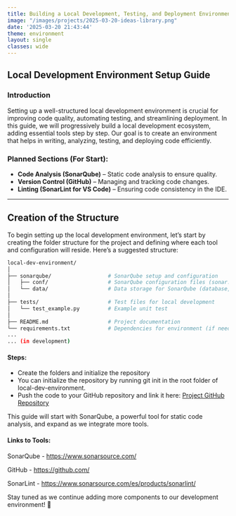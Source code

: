 ```yaml
---
title: Building a Local Development, Testing, and Deployment Environment
image: "/images/projects/2025-03-20-ideas-library.png"
date: '2025-03-20 21:43:44'
theme: environment
layout: single
classes: wide
---
```


## Local Development Environment Setup Guide

### Introduction

Setting up a well-structured local development environment is crucial for improving code quality, automating testing, and streamlining deployment. In this guide, we will progressively build a local development ecosystem, adding essential tools step by step. Our goal is to create an environment that helps in writing, analyzing, testing, and deploying code efficiently.

### Planned Sections (For Start):

- **Code Analysis (SonarQube)** – Static code analysis to ensure quality.
- **Version Control (GitHub)** – Managing and tracking code changes.
- **Linting (SonarLint for VS Code)** – Ensuring code consistency in the IDE.

---

## Creation of the Structure

To begin setting up the local development environment, let’s start by creating the folder structure for the project and defining where each tool and configuration will reside. Here’s a suggested structure:

```bash
local-dev-environment/
│
├── sonarqube/                  # SonarQube setup and configuration
│   ├── conf/                   # SonarQube configuration files (sonar.properties, etc.)
│   └── data/                   # Data storage for SonarQube (database, etc.)
│
├── tests/                      # Test files for local development
│   └── test_example.py         # Example unit test
│
├── README.md                   # Project documentation
└── requirements.txt            # Dependencies for environment (if needed)
...
... (in development)

```

#### Steps:

* Create the folders and initialize the repository
* You can initialize the repository by running git init in the root folder of local-dev-environment.
* Push the code to your GitHub repository and link it here: [Project GitHub Repository](https://github.com/your-repository-link)

This guide will start with SonarQube, a powerful tool for static code analysis, and expand as we integrate more tools.

#### Links to Tools:
SonarQube - https://www.sonarsource.com/

GitHub - https://github.com/

SonarLint - https://www.sonarsource.com/es/products/sonarlint/



Stay tuned as we continue adding more components to our development environment! 🚀
